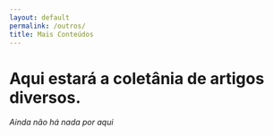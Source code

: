 ```yaml
---
layout: default
permalink: /outros/
title: Mais Conteúdos
---
```


# Aqui estará a coletânia de artigos diversos.

_Ainda não há nada por aqui_
